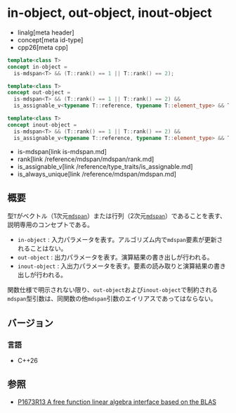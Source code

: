 # in-object, out-object, inout-object
* linalg[meta header]
* concept[meta id-type]
* cpp26[meta cpp]

```cpp
template<class T>
concept in-object =
  is-mdspan<T> && (T::rank() == 1 || T::rank() == 2);

template<class T>
concept out-object =
  is-mdspan<T> && (T::rank() == 1 || T::rank() == 2) &&
  is_assignable_v<typename T::reference, typename T::element_type> && T::is_always_unique();

template<class T>
concept inout-object =
  is-mdspan<T> && (T::rank() == 1 || T::rank() == 2) &&
  is_assignable_v<typename T::reference, typename T::element_type> && T::is_always_unique();
```
* is-mdspan[link is-mdspan.md]
* rank[link /reference/mdspan/mdspan/rank.md]
* is_assignable_v[link /reference/type_traits/is_assignable.md]
* is_always_unique[link /reference/mdspan/mdspan.md]

## 概要
型`T`がベクトル（1次元[`mdspan`](/reference/mdspan/mdspan.md)）または行列（2次元[`mdspan`](/reference/mdspan/mdspan.md)）であることを表す、説明専用のコンセプトである。

- `in-object` : 入力パラメータを表す。アルゴリズム内で`mdspan`要素が更新されることはない。
- `out-object` : 出力パラメータを表す。演算結果の書き出しが行われる。
- `inout-object` : 入出力パラメータを表す。要素の読み取りと演算結果の書き出しが行われる。

関数仕様で明示されない限り、`out-object`および`inout-object`で制約される`mdspan`型引数は、同関数の他`mdspan`引数のエイリアスであってはならない。


## バージョン
### 言語
- C++26


## 参照
- [P1673R13 A free function linear algebra interface based on the BLAS](https://www.open-std.org/jtc1/sc22/wg21/docs/papers/2023/p1673r13.html)

